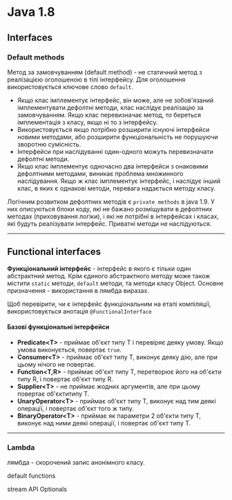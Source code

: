# Java 1.8


## Interfaces
### Default methods
Метод за замовчуванням (default method) - не статичний метод з реалізацією оголошеною в тілі інтерфейсу. Для оголошення використовується ключове слово `default`. 
* Якщо клас імплементує інтерфейс, він може, але не зобов'язаний імплементувати дефолтні методи, клас наслідує реалізацію за замовчуванням. Якщо клас перевизначає метод, то береться імплементація з класу, якщо ні то з інтерфейсу.
* Використовується якщо потрібно розширити існуючі інтерфейси новими методами, або розширити функціональність не порушуючи зворотню сумісність.
* Інтерфейси при наслідуванні один-одного можуть перевизначати дефолтні методи.
* Якщо клас імплементує одночасно два інтерфейси з онаковими дефолтними методами, виникає проблема множинного наслідування. Якщо ж клас імплементує інтерфейс, і наслідує інший клас, в яких є однакові методи, перевага надається методу класу.

Логічним розвитком дефолтних методів є `private methods` в java 1.9. У них описуються блоки коду, які не бажано розміщувати в дефолтних методах (приховування логіки), і які не потрібні в інтерфейсах і класах, які будуть реалізувати інтерфейс. Приватні методи не наслідуються.

---
## Functional interfaces

**Функціональний інтерфейс** - інтерфейс в якого є тільки один абстрактний метод. Крім єдиного абстрактного методу може також містити `static` методи, `default` методи, та методи класу Object. Основне призначення - використання в лямбда виразах.

Щоб перевірити, чи є інтерфейс функціональним на етапі компіляції, використовується анотація `@FunctionalInterface`

#### Базові функціональні інтерфейси
* **Predicate\<T>** - приймає об'єкт типу Т і перевіряє деяку умову. Якщо умова виконується, повертає `true`.
* **Consumer\<T>** - приймає об'єкт типу Т, виконує деяку дію, але при цьому нічого не повертає.
* **Function\<T,R>** - приймає об'єкт типу Т, перетворює його на об'єкти типу R, і повертає об'єкт типу R.
* **Supplier\<T>** - не приймає жодних аргументів, але при цьому повертає об'єктитипу Т.
* **UnaryOperator\<T>** - приймає об'єкт типу Т, виконує над тим деякі операції, і повертає об'єкт того ж типу.
* **BinaryOperator\<T>** - приймає як параметри 2 об'єкти типу Т, виконує над ними деякі операції, і повертає об'єкт типу Т.
---
### Lambda
лямбда - скорочений запис анонімного класу. 


default functions

stream API
Optionals